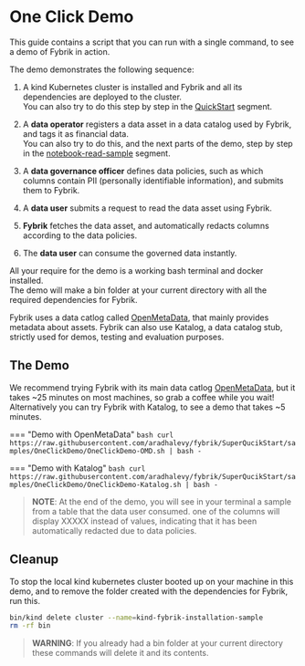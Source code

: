 # One Click Demo

This guide contains a script that you can run with a single command, to see a demo of Fybrik in action.  

The demo demonstrates the following sequence:

1.  A kind Kubernetes cluster is installed and Fybrik and all its dependencies are deployed to the cluster.  
You can also try to do this step by step in the [QuickStart](./quickstart.md) segment.

2.  A **data operator** registers a data asset in a data catalog used by Fybrik, and tags it as financial data.  
You can also try to do this, and the next parts of the demo, step by step in the [notebook-read-sample](../samples/notebook-read.md) segment.


3.  A **data governance officer** defines data policies, such as which columns contain PII (personally identifiable information), and submits them to Fybrik.

4.  A **data user** submits a request to read the data asset using Fybrik.

5.  **Fybrik** fetches the data asset, and automatically redacts columns according to the data policies.

6.  The **data user** can consume the governed data instantly.

All your require for the demo is a working bash terminal and docker installed.  
The demo will make a bin folder at your current directory with all the required dependencies for Fybrik.

Fybrik uses a data catlog called [OpenMetaData](https://open-metadata.org/), that mainly provides metadata about assets. 
Fybrik can also use Katalog, a data catalog stub, strictly used for demos, testing and evaluation purposes.

## The Demo
We recommend trying Fybrik with its main data catlog [OpenMetaData](https://open-metadata.org/), but it takes ~25 minutes on most machines, so grab a coffee while you wait!  
Alternatively you can try Fybrik with Katalog, to see a demo that takes ~5 minutes.

=== "Demo with OpenMetaData" 
    ```bash
    curl https://raw.githubusercontent.com/aradhalevy/fybrik/SuperQucikStart/samples/OneClickDemo/OneClickDemo-OMD.sh | bash -
    ```

=== "Demo with Katalog" 
    ```bash
    curl https://raw.githubusercontent.com/aradhalevy/fybrik/SuperQucikStart/samples/OneClickDemo/OneClickDemo-Katalog.sh | bash -
    ```

> **NOTE**: At the end of the demo, you will see in your terminal a sample from a table that the data user consumed. one of the columns will display XXXXX instead of values, indicating that it has been automatically redacted due to data policies.

## Cleanup

To stop the local kind kubernetes cluster booted up on your machine in this demo, and to remove the folder created with the dependencies for Fybrik, run this.  

```bash
bin/kind delete cluster --name=kind-fybrik-installation-sample
rm -rf bin 
```

> **WARNING**: If you already had a bin folder at your current directory these commands will delete it and its contents.
